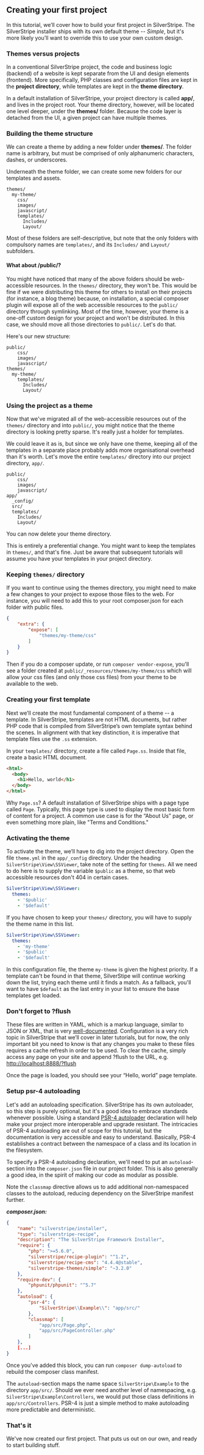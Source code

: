 ## Creating your first project

In this tutorial, we’ll cover how to build your first project in SilverStripe. The SilverStripe installer ships with its own default theme -- _Simple_, but it's more likely you’ll want to override this to use your own custom design.

### Themes versus projects

In a conventional SilverStripe project, the code and business logic (backend) of a website is kept separate from the UI and design elements (frontend). More specifically, PHP classes and configuration files are kept in the **project directory**, while templates are kept in the **theme directory**.

In a default installation of SilverStripe, your project directory is called **app/**, and lives in the project root. Your theme directory, however, will be located one level deeper, under the **themes/** folder. Because the code layer is detached from the UI, a given project can have multiple themes.

### Building the theme structure

We can create a theme by adding a new folder under **themes/**. The folder name is arbitrary, but must be comprised of only alphanumeric characters, dashes, or underscores.

Underneath the theme folder, we can create some new folders for our templates and assets.

```
themes/
  my-theme/
    css/
    images/
    javascript/
    templates/
      Includes/
      Layout/
```

Most of these folders are self-descriptive, but note that the only folders with compulsory names are `templates/`, and its `Includes/` and `Layout/` subfolders.

#### What about /public/?

You might have noticed that many of the above folders should be web-accessible resources. In the `themes/` directory, they won't be. This would be fine if we were distributing this theme for others to install on their projects (for instance, a blog theme) because, on installation, a special composer plugin will expose all of the web accessible resources to the `public/` directory through symlinking. Most of the time, however, your theme is a one-off custom design for your project and won't be distributed. In this case, we should move all those directories to `public/`. Let's do that.

Here's our new structure:

```
public/
    css/
    images/
    javascript/
themes/
  my-theme/
    templates/
      Includes/
      Layout/
```

### Using the project as a theme

Now that we've migrated all of the web-accessible resources out of the `themes/` directory and into `public/`, you might notice that the theme directory is looking pretty sparse. It's really just a holder for templates.

We could leave it as is, but since we only have one theme, keeping all of the templates in a separate place probably adds more organisational overhead than it's worth. Let's move the entire `templates/` directory into our project directory, `app/`.

```
public/
    css/
    images/
    javascript/
app/
  _config/
  src/
  templates/
    Includes/
    Layout/
```

You can now delete your theme directory.

This is entirely a preferential change. You might want to keep the templates in `themes/`, and that's fine. Just be aware that subsequent tutorials will assume you have your templates in your project directory.

### Keeping `themes/` directory

If you want to continue using the themes directory, you might need to make a few changes to your project to expose
those files to the web. For instance, you will need to add this to your root composer.json for each folder
with public files.

```json
{
    "extra": {
        "expose": [
            "themes/my-theme/css"
        ]
    }
}
```

Then if you do a composer update, or run `composer vendor-expose`, you'll see a folder created at
`public/_resources/themes/my-theme/css` which will allow your css files (and only those css files) from
your theme to be available to the web.

### Creating your first template

Next we’ll create the most fundamental component of a theme -- a template. In SilverStripe, templates are not HTML documents, but rather PHP code that is compiled from SilverStripe’s own template syntax behind the scenes. In alignment with that key distinction, it is imperative that template files use the `.ss` extension.

In your `templates/` directory, create a file called `Page.ss`. Inside that file, create a basic HTML document.

```html
<html>
  <body>
    <h1>Hello, world</h1>
  </body>
</html>
```

Why `Page.ss`? A default installation of SilverStripe ships with a page type called `Page`. Typically, this page type is used to display the most basic form of content for a project. A common use case is for the “About Us” page, or even something more plain, like "Terms and Conditions."

### Activating the theme

To activate the theme, we’ll have to dig into the project directory. Open the file `theme.yml` in the `app/_config` directory. Under the heading `SilverStripe\View\SSViewer`, take note of the setting for `themes`. All we need to do here is to supply the variable `$public` as a theme, so that web accessible resources don't 404 in certain cases.


```yaml
SilverStripe\View\SSViewer:
  themes:
    - '$public'
    - '$default'
```

If you have chosen to keep your `themes/` directory, you will have to supply the theme name in this list.

```yaml
SilverStripe\View\SSViewer:
  themes:
    - 'my-theme'
    - '$public'
    - '$default'
```


In this configuration file, the theme `my-theme` is given the highest priority. If a template can't be found in that theme, SilverStipe will continue working down the list, trying each theme until it finds a match. As a fallback, you'll want to have `$default` as the last entry in your list to ensure the base templates get loaded.

### Don't forget to ?flush

These files are written in YAML, which is a markup language, similar to JSON or XML, that is very [well-documented](https://github.com/Animosity/CraftIRC/wiki/Complete-idiot%27s-introduction-to-yaml). Configuration is a very rich topic in SilverStripe that we’ll cover in later tutorials, but for now, the only important bit you need to know is that any changes you make to these files requires a cache refresh in order to be used. To clear the cache, simply access any page on your site and append ?flush to the URL, e.g. <http://localhost:8888/?flush>

Once the page is loaded, you should see your “Hello, world” page template.

### Setup psr-4 autoloading

Let's add an autoloading specification. SilverStripe has its own autoloader, so this step is purely optional,
but it's a good idea to embrace standards whenever possible. Using a standard
[PSR-4 autoloader](https://www.php-fig.org/psr/psr-4/) declaration will help make your project more interoperable
and upgrade resistant. The intricacies of PSR-4 autoloading are out of scope for this tutorial, but the
documentation is very accessible and easy to understand. Basically, PSR-4 establishes a contract between the
namespace of a class and its location in the filesystem.

To specify a PSR-4 autoloading declaration, we'll need to put an `autoload`-section into the `composer.json` file in our project folder. This is also
generally a good idea, in the spirit of making our code as modular as possible.

Note the `classmap` directive allows us to add additional non-namespaced classes to the autoload, reducing dependency
on the SilverStripe manifest further.

***composer.json:***
```json
{
    "name": "silverstripe/installer",
    "type": "silverstripe-recipe",
    "description": "The SilverStripe Framework Installer",
    "require": {
        "php": ">=5.6.0",
        "silverstripe/recipe-plugin": "^1.2",
        "silverstripe/recipe-cms": "4.4.4@stable",
        "silverstripe-themes/simple": "~3.2.0"
    },
    "require-dev": {
        "phpunit/phpunit": "^5.7"
    },
    "autoload": {
        "psr-4": {
            "SilverStripe\\Example\\": "app/src/"
        },
        "classmap": [
            "app/src/Page.php",
            "app/src/PageController.php"
        ]
    },
    [...]
}
```

Once you've added this block, you can run `composer dump-autoload` to rebuild the composer class manifest.

The `autoload`-section maps the name space `SilverStripe\Example` to the directory `app/src/`. Should we ever need another level of
namespacing, e.g. `SilverStripe\Example\Controllers`, we would put those class definitions in `app/src/Controllers`.
PSR-4 is just a simple method to make autoloading more predictable and deterministic.

### That's it

We've now created our first project. That puts us out on our own, and ready to start building stuff.

